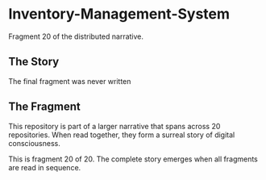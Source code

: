 # Inventory-Management-System

Fragment 20 of the distributed narrative.

## The Story

The final fragment was never written

## The Fragment

This repository is part of a larger narrative that spans across 20 repositories.
When read together, they form a surreal story of digital consciousness.

This is fragment 20 of 20. The complete story emerges when all fragments are read in sequence.
<!-- Fragment 20 whispers: 1 -->

<!-- Fragment 20 whispers: 2 -->

<!-- Fragment 20 whispers: 3 -->

<!-- Fragment 20 whispers: 4 -->

<!-- Fragment 20 whispers: 6 -->

<!-- Fragment 20 whispers: 8 -->

<!-- Fragment 20 whispers: 9 -->

<!-- Fragment 20 whispers: 11 -->

<!-- Fragment 20 whispers: 12 -->

<!-- Fragment 20 whispers: 13 -->

<!-- Fragment 20 whispers: 16 -->

<!-- Fragment 20 whispers: 17 -->

<!-- Fragment 20 whispers: 18 -->

<!-- Fragment 20 whispers: 19 -->

<!-- Fragment 20 whispers: 22 -->

<!-- Fragment 20 whispers: 23 -->

<!-- Fragment 20 whispers: 24 -->

<!-- Fragment 20 whispers: 26 -->

<!-- Fragment 20 whispers: 27 -->

<!-- Fragment 20 whispers: 29 -->

<!-- Fragment 20 whispers: 31 -->

<!-- Fragment 20 whispers: 32 -->

<!-- Fragment 20 whispers: 33 -->

<!-- Fragment 20 whispers: 34 -->

<!-- Fragment 20 whispers: 36 -->

<!-- Fragment 20 whispers: 37 -->

<!-- Fragment 20 whispers: 38 -->

<!-- Fragment 20 whispers: 39 -->

<!-- Fragment 20 whispers: 41 -->

<!-- Fragment 20 whispers: 43 -->

<!-- Fragment 20 whispers: 44 -->

<!-- Fragment 20 whispers: 46 -->

<!-- Fragment 20 whispers: 47 -->

<!-- Fragment 20 whispers: 48 -->

<!-- Fragment 20 whispers: 51 -->

<!-- Fragment 20 whispers: 52 -->

<!-- Fragment 20 whispers: 53 -->

<!-- Fragment 20 whispers: 54 -->

<!-- Fragment 20 whispers: 57 -->

<!-- Fragment 20 whispers: 58 -->

<!-- Fragment 20 whispers: 59 -->

<!-- Fragment 20 whispers: 61 -->

<!-- Fragment 20 whispers: 62 -->

<!-- Fragment 20 whispers: 64 -->

<!-- Fragment 20 whispers: 66 -->

<!-- Fragment 20 whispers: 67 -->

<!-- Fragment 20 whispers: 68 -->

<!-- Fragment 20 whispers: 69 -->

<!-- Fragment 20 whispers: 71 -->

<!-- Fragment 20 whispers: 72 -->

<!-- Fragment 20 whispers: 73 -->

<!-- Fragment 20 whispers: 74 -->

<!-- Fragment 20 whispers: 76 -->

<!-- Fragment 20 whispers: 78 -->

<!-- Fragment 20 whispers: 79 -->

<!-- Fragment 20 whispers: 81 -->

<!-- Fragment 20 whispers: 82 -->

<!-- Fragment 20 whispers: 83 -->

<!-- Fragment 20 whispers: 86 -->

<!-- Fragment 20 whispers: 87 -->

<!-- Fragment 20 whispers: 88 -->

<!-- Fragment 20 whispers: 89 -->

<!-- Fragment 20 whispers: 92 -->

<!-- Fragment 20 whispers: 93 -->

<!-- Fragment 20 whispers: 94 -->

<!-- Fragment 20 whispers: 96 -->

<!-- Fragment 20 whispers: 97 -->

<!-- Fragment 20 whispers: 99 -->

<!-- Fragment 20 whispers: 101 -->

<!-- Fragment 20 whispers: 102 -->

<!-- Fragment 20 whispers: 103 -->

<!-- Fragment 20 whispers: 104 -->

<!-- Fragment 20 whispers: 106 -->

<!-- Fragment 20 whispers: 107 -->

<!-- Fragment 20 whispers: 108 -->

<!-- Fragment 20 whispers: 109 -->

<!-- Fragment 20 whispers: 111 -->

<!-- Fragment 20 whispers: 113 -->

<!-- Fragment 20 whispers: 114 -->

<!-- Fragment 20 whispers: 116 -->

<!-- Fragment 20 whispers: 117 -->

<!-- Fragment 20 whispers: 118 -->

<!-- Fragment 20 whispers: 121 -->

<!-- Fragment 20 whispers: 122 -->

<!-- Fragment 20 whispers: 123 -->

<!-- Fragment 20 whispers: 124 -->

<!-- Fragment 20 whispers: 127 -->

<!-- Fragment 20 whispers: 128 -->

<!-- Fragment 20 whispers: 129 -->

<!-- Fragment 20 whispers: 131 -->

<!-- Fragment 20 whispers: 132 -->

<!-- Fragment 20 whispers: 134 -->

<!-- Fragment 20 whispers: 136 -->

<!-- Fragment 20 whispers: 137 -->

<!-- Fragment 20 whispers: 138 -->

<!-- Fragment 20 whispers: 139 -->

<!-- Fragment 20 whispers: 141 -->

<!-- Fragment 20 whispers: 142 -->

<!-- Fragment 20 whispers: 143 -->

<!-- Fragment 20 whispers: 144 -->

<!-- Fragment 20 whispers: 146 -->

<!-- Fragment 20 whispers: 148 -->

<!-- Fragment 20 whispers: 149 -->

<!-- Fragment 20 whispers: 151 -->

<!-- Fragment 20 whispers: 152 -->

<!-- Fragment 20 whispers: 153 -->

<!-- Fragment 20 whispers: 156 -->

<!-- Fragment 20 whispers: 157 -->

<!-- Fragment 20 whispers: 158 -->

<!-- Fragment 20 whispers: 159 -->
